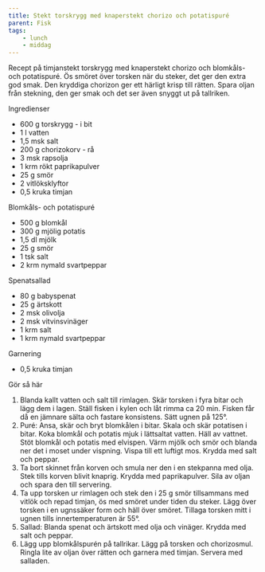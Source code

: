 ```yaml
---
title: Stekt torskrygg med knaperstekt chorizo och potatispuré
parent: Fisk
tags:
    - lunch
    - middag
---
```

Recept på timjanstekt torskrygg med knaperstekt chorizo och blomkåls- och potatispuré. Ös smöret över torsken när du steker, det ger den extra god smak. Den kryddiga chorizon ger ett härligt krisp till rätten. Spara oljan från stekning, den ger smak och det ser även snyggt ut på tallriken.

Ingredienser

- 600 g torskrygg - i bit
- 1 l vatten
- 1,5 msk salt
- 200 g chorizokorv - rå
- 3 msk rapsolja
- 1 krm rökt paprikapulver
- 25 g smör
- 2 vitlöksklyftor
- 0,5 kruka timjan

Blomkåls- och potatispuré

- 500 g blomkål
- 300 g mjölig potatis
- 1,5 dl mjölk
- 25 g smör
- 1 tsk salt
- 2 krm nymald svartpeppar

Spenatsallad

- 80 g babyspenat
- 25 g ärtskott
- 2 msk olivolja
- 2 msk vitvinsvinäger
- 1 krm salt
- 1 krm nymald svartpeppar

Garnering

- 0,5 kruka timjan

Gör så här

1. Blanda kallt vatten och salt till rimlagen. Skär torsken i fyra bitar och lägg dem i lagen. Ställ fisken i kylen och låt rimma ca 20 min. Fisken får då en jämnare sälta och fastare konsistens. Sätt ugnen på 125°.
2. Puré: Ansa, skär och bryt blomkålen i bitar. Skala och skär potatisen i bitar. Koka blomkål och potatis mjuk i lättsaltat vatten. Häll av vattnet.  Stöt blomkål och potatis med elvispen. Värm mjölk och smör och blanda ner det i moset under vispning.  Vispa till ett luftigt mos. Krydda med salt och peppar.
3. Ta bort skinnet från korven och smula ner den i en stekpanna med olja. Stek tills korven blivit knaprig. Krydda med paprikapulver. Sila av oljan och spara den till servering.
4. Ta upp torsken ur rimlagen och stek den i 25 g smör tillsammans med vitlök och repad timjan, ös med smöret under tiden du steker. Lägg över torsken i en ugnssäker form och häll över smöret. Tillaga torsken mitt i ugnen tills innertemperaturen är 55°.
5. Sallad: Blanda spenat och ärtskott med olja och vinäger. Krydda med salt och peppar.
6. Lägg upp blomkålspurén på tallrikar. Lägg på torsken och chorizosmul. Ringla lite av oljan över rätten och garnera med timjan. Servera med salladen.
